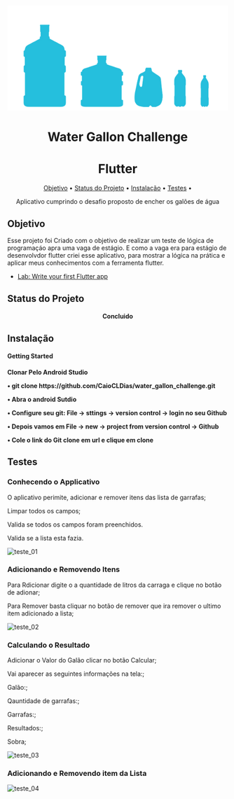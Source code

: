 <p align = "center">
<img src="images/logo.png">
</p>
<h1 align="center">Water Gallon Challenge</h1>

<h1 align="center">
   Flutter
</h1>

<p align="center">
 <a href="#objetivo">Objetivo</a> •
 <a href="#status-do-projeto">Status do Projeto</a> •
 <a href="#instalação">Instalação</a> • 
 <a href="#testes">Testes</a> • 
</p>
<p align="center"> Aplicativo cumprindo o desafio proposto de encher os galões de água</p>

## Objetivo

Esse projeto foi Criado com o objetivo de realizar um teste de lógica de programaçáo apra uma vaga de estágio. 
E como a vaga era para estágio de desenvolvdor flutter criei esse aplicativo, para mostrar a lógica na prática e aplicar meus conhecimentos com a ferramenta flutter. 

- [Lab: Write your first Flutter app](https://flutter.dev/)

## Status do Projeto

<h4 align="center"> 
	  Concluido
</h4>

## Instalação
<h4>Getting Started<h4>
  Clonar Pelo Android Studio
    <p>• git clone https://github.com/CaioCLDias/water_gallon_challenge.git<p>
    <p>• Abra o android Sutdio<p><p>
    <p>• Configure seu git: File -> sttings -> version control -> login no seu Github<p>
    <p> • Depois vamos em File -> new -> project from version control -> Github<p>
    <p>• Cole o link do Git clone em url e clique em clone<p>
  
## Testes
### Conhecendo o Applicativo
<p>O aplicativo perimite, adicionar e remover itens das lista de garrafas;<p>
<p>Limpar todos os campos;<p>
<p>Valida se todos os campos foram preenchidos.<p>
<p>Valida se a lista esta fazia.<p>
	
![teste_01](https://user-images.githubusercontent.com/23087077/110269158-dc743e80-7fa1-11eb-8248-ab972ccd7de7.gif)

### Adicionando e Removendo Itens
<p>Para Rdicionar digite o a quantidade de litros da carraga e clique no botão de adionar;<p>
<p>Para Remover basta cliquar no botão de remover que ira remover o ultimo item adicionado a lista;<p>
	
![teste_02](https://user-images.githubusercontent.com/23087077/110269647-f19d9d00-7fa2-11eb-880e-ecb262bef181.gif)

### Calculando o Resultado
<p>Adicionar o Valor do Galão clicar no botão Calcular;<p>
<p>Vai aparecer as seguintes informações na tela:;<p>
<p>Galão:;<p>
<p>Qauntidade de garrafas:;<p>
<p>Garrafas:;<p>
<p>Resultados:;<p>
<p>Sobra;<p>
	
![teste_03](https://user-images.githubusercontent.com/23087077/110269857-5b1dab80-7fa3-11eb-9e53-5017813aa9cc.gif)

### Adicionando e Removendo item da Lista

![teste_04](https://user-images.githubusercontent.com/23087077/110270726-31fe1a80-7fa5-11eb-8a0c-f5cd243e76c4.gif)








